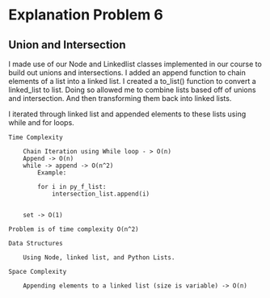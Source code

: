 # Explanation Problem 6

## Union and Intersection

I made use of our Node and Linkedlist classes implemented in our course to build out unions and intersections. I added an append function to chain elements of a list into a linked list. I created a to_list() function to convert a linked_list to list. Doing so allowed me to combine lists based off of unions and intersection. And then transforming them back into linked lists. 

I iterated through linked list and appended elements to these lists using while and for loops. 


    Time Complexity

        Chain Iteration using While loop - > O(n) 
        Append -> O(n)
        while -> append -> O(n^2)
            Example: 

            for i in py_f_list:
                intersection_list.append(i)


        set -> O(1)

    Problem is of time complexity O(n^2)

    Data Structures

        Using Node, linked list, and Python Lists.

    Space Complexity

        Appending elements to a linked list (size is variable) -> O(n)